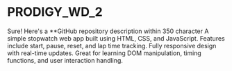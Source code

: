 # PRODIGY_WD_2
Sure! Here's a **GitHub repository description within 350 character A simple stopwatch web app built using HTML, CSS, and JavaScript. Features include start, pause, reset, and lap time tracking. Fully responsive design with real-time updates. Great for learning DOM manipulation, timing functions, and user interaction handling.
